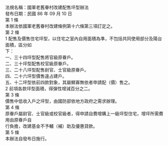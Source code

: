 法規名稱：國軍老舊眷村改建配售坪型辦法  
發布日期：民國 86 年 09 月 10 日  
第 1 條  
本辦法依國軍老舊眷村改建條例第十六條第三項訂定之。  
第 2 條  
1 配售及價售住宅坪型，以住宅之室內自用面積為準，不包括共同使用部分及陽台面積，區分如  
下：  
一、三十四坪型配售將官級原眷戶。  
二、三十坪型配售校官級原眷戶。  
三、二十八坪型配售尉官、士官級原眷戶。  
四、二十六坪型價售違占建戶。  
五、十二坪型依前四款對象，其屬鰥寡無依者申請配（價）售之。  
2 前項各款坪型面積，得彈性增減百分之二。  
第 3 條  
價售中低收入戶之坪型，由國防部依地方政府之需求辦理。  
第 4 條  
原眷戶屬尉官、士官級或校官級者，得申請自費增購上一級坪型住宅，增坪所需費用由原眷戶自  
行負擔，改建基金不予輔（補）助及優惠貸款。  
第 5 條  
本辦法自發布日施行。  


